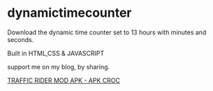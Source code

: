 # dynamictimecounter

Download the dynamic time counter set to 13 hours with minutes and seconds.

Built in HTML,CSS & JAVASCRIPT

support me on my blog, by sharing.

<a href="https://apkcroc.com/traffic-rider-mod-apk/">TRAFFIC RIDER MOD APK - APK CROC</a>
